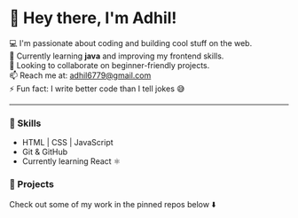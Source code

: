 # 👋 Hey there, I'm Adhil! 

💻 I'm passionate about coding and building cool stuff on the web.  
🌱 Currently learning **java** and improving my frontend skills.  
🤝 Looking to collaborate on beginner-friendly projects.  
📫 Reach me at: [adhil6779@gmail.com](mailto:adhil6779@gmail.com)  
⚡ Fun fact: I write better code than I tell jokes 😅  

---

### 🚀 Skills
- HTML | CSS | JavaScript  
- Git & GitHub  
- Currently learning React ⚛️  

### 🧰 Projects
Check out some of my work in the pinned repos below ⬇️  


<!---
adhil5108/adhil5108 is a ✨ special ✨ repository because its `README.md` (this file) appears on your GitHub profile.
You can click the Preview link to take a look at your changes.
--->
